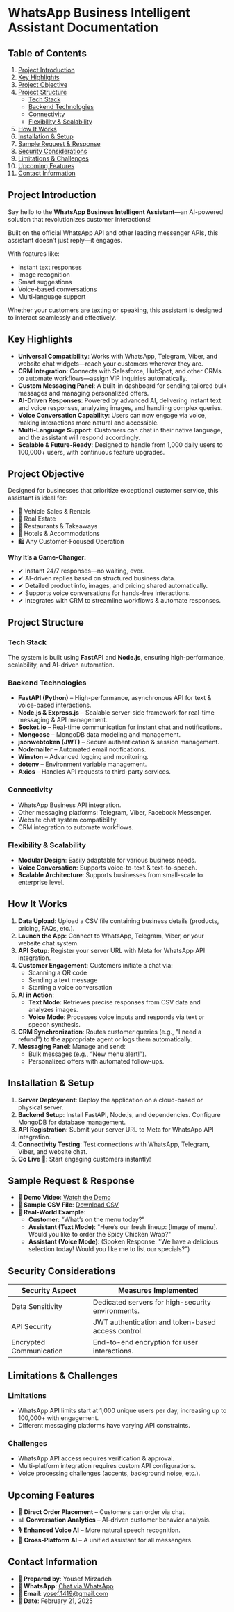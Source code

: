# WhatsApp Business Intelligent Assistant Documentation

## Table of Contents
1. [Project Introduction](#project-introduction)
2. [Key Highlights](#key-highlights)
3. [Project Objective](#project-objective)
4. [Project Structure](#project-structure)
   - [Tech Stack](#tech-stack)
   - [Backend Technologies](#backend-technologies)
   - [Connectivity](#connectivity)
   - [Flexibility & Scalability](#flexibility--scalability)
5. [How It Works](#how-it-works)
6. [Installation & Setup](#installation--setup)
7. [Sample Request & Response](#sample-request--response)
8. [Security Considerations](#security-considerations)
9. [Limitations & Challenges](#limitations--challenges)
10. [Upcoming Features](#upcoming-features)
11. [Contact Information](#contact-information)

## Project Introduction
Say hello to the **WhatsApp Business Intelligent Assistant**—an AI-powered solution that revolutionizes customer interactions!

Built on the official WhatsApp API and other leading messenger APIs, this assistant doesn’t just reply—it engages.

With features like:
- Instant text responses
- Image recognition
- Smart suggestions
- Voice-based conversations
- Multi-language support

Whether your customers are texting or speaking, this assistant is designed to interact seamlessly and effectively.

## Key Highlights
- **Universal Compatibility**: Works with WhatsApp, Telegram, Viber, and website chat widgets—reach your customers wherever they are.
- **CRM Integration**: Connects with Salesforce, HubSpot, and other CRMs to automate workflows—assign VIP inquiries automatically.
- **Custom Messaging Panel**: A built-in dashboard for sending tailored bulk messages and managing personalized offers.
- **AI-Driven Responses**: Powered by advanced AI, delivering instant text and voice responses, analyzing images, and handling complex queries.
- **Voice Conversation Capability**: Users can now engage via voice, making interactions more natural and accessible.
- **Multi-Language Support**: Customers can chat in their native language, and the assistant will respond accordingly.
- **Scalable & Future-Ready**: Designed to handle from 1,000 daily users to 100,000+ users, with continuous feature upgrades.

## Project Objective
Designed for businesses that prioritize exceptional customer service, this assistant is ideal for:
- 🚗 Vehicle Sales & Rentals
- 🏢 Real Estate
- 🍔 Restaurants & Takeaways
- 🏨 Hotels & Accommodations
- 🛍 Any Customer-Focused Operation

**Why It’s a Game-Changer:**
- ✔ Instant 24/7 responses—no waiting, ever.
- ✔ AI-driven replies based on structured business data.
- ✔ Detailed product info, images, and pricing shared automatically.
- ✔ Supports voice conversations for hands-free interactions.
- ✔ Integrates with CRM to streamline workflows & automate responses.

## Project Structure
### Tech Stack
The system is built using **FastAPI** and **Node.js**, ensuring high-performance, scalability, and AI-driven automation.

### Backend Technologies
- **FastAPI (Python)** – High-performance, asynchronous API for text & voice-based interactions.
- **Node.js & Express.js** – Scalable server-side framework for real-time messaging & API management.
- **Socket.io** – Real-time communication for instant chat and notifications.
- **Mongoose** – MongoDB data modeling and management.
- **jsonwebtoken (JWT)** – Secure authentication & session management.
- **Nodemailer** – Automated email notifications.
- **Winston** – Advanced logging and monitoring.
- **dotenv** – Environment variable management.
- **Axios** – Handles API requests to third-party services.

### Connectivity
- WhatsApp Business API integration.
- Other messaging platforms: Telegram, Viber, Facebook Messenger.
- Website chat system compatibility.
- CRM integration to automate workflows.

### Flexibility & Scalability
- **Modular Design**: Easily adaptable for various business needs.
- **Voice Conversation**: Supports voice-to-text & text-to-speech.
- **Scalable Architecture**: Supports businesses from small-scale to enterprise level.

## How It Works
1. **Data Upload**: Upload a CSV file containing business details (products, pricing, FAQs, etc.).
2. **Launch the App**: Connect to WhatsApp, Telegram, Viber, or your website chat system.
3. **API Setup**: Register your server URL with Meta for WhatsApp API integration.
4. **Customer Engagement**: Customers initiate a chat via:
   - Scanning a QR code
   - Sending a text message
   - Starting a voice conversation
5. **AI in Action**:
   - **Text Mode**: Retrieves precise responses from CSV data and analyzes images.
   - **Voice Mode**: Processes voice inputs and responds via text or speech synthesis.
6. **CRM Synchronization**: Routes customer queries (e.g., "I need a refund") to the appropriate agent or logs them automatically.
7. **Messaging Panel**: Manage and send:
   - Bulk messages (e.g., “New menu alert!”).
   - Personalized offers with automated follow-ups.

## Installation & Setup
1. **Server Deployment**: Deploy the application on a cloud-based or physical server.
2. **Backend Setup**: Install FastAPI, Node.js, and dependencies. Configure MongoDB for database management.
3. **API Registration**: Submit your server URL to Meta for WhatsApp API integration.
4. **Connectivity Testing**: Test connections with WhatsApp, Telegram, Viber, and website chat.
5. **Go Live 🚀**: Start engaging customers instantly!

## Sample Request & Response
- **🎥 Demo Video**: [Watch the Demo](https://github.com/ysfmrz/WhatsApp-Business-Intelligent-Assistant/blob/main/Example%20Video-URL.md)
- **📂 Sample CSV File**: [Download CSV](https://github.com/ysfmrz/WhatsApp-Business-Intelligent-Assistant/blob/main/sample-data-cars.csv)
- **💬 Real-World Example**:
  - **Customer**: "What’s on the menu today?"
  - **Assistant (Text Mode)**: "Here’s our fresh lineup: [Image of menu]. Would you like to order the Spicy Chicken Wrap?"
  - **Assistant (Voice Mode)**: (Spoken Response: "We have a delicious selection today! Would you like me to list our specials?")

## Security Considerations
| **Security Aspect**         | **Measures Implemented**                          |
|-----------------------------|--------------------------------------------------|
| Data Sensitivity            | Dedicated servers for high-security environments. |
| API Security                | JWT authentication and token-based access control.|
| Encrypted Communication     | End-to-end encryption for user interactions.      |

## Limitations & Challenges
### Limitations
- WhatsApp API limits start at 1,000 unique users per day, increasing up to 100,000+ with engagement.
- Different messaging platforms have varying API constraints.

### Challenges
- WhatsApp API access requires verification & approval.
- Multi-platform integration requires custom API configurations.
- Voice processing challenges (accents, background noise, etc.).

## Upcoming Features
- 🚀 **Direct Order Placement** – Customers can order via chat.
- 📊 **Conversation Analytics** – AI-driven customer behavior analysis.
- 🎙️ **Enhanced Voice AI** – More natural speech recognition.
- 🔗 **Cross-Platform AI** – A unified assistant for all messengers.

## Contact Information
- **📌 Prepared by**: Yousef Mirzadeh
- **📌 WhatsApp**: [Chat via WhatsApp](+96898097679)
- **📌 Email**: [yosef.1419@gmail.com](mailto:yosef.1419@gmail.com)
- **📌 Date**: February 21, 2025

